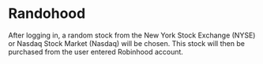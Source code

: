 # Randohood
After logging in, a random stock from the New York Stock Exchange (NYSE) or Nasdaq Stock Market (Nasdaq) will be chosen.
This stock will then be purchased from the user entered Robinhood account.
